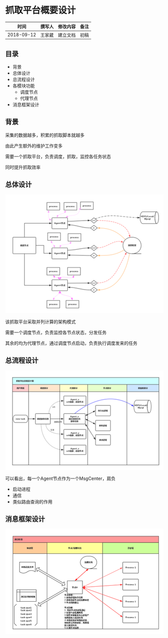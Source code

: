 # 抓取平台概要设计

|**时间**|**撰写人**|**修改内容**|**备注**|
|:-----:|:-------:|:---------:|:-----:|
|2018-09-12|王家葳|建立文档|初稿|

## 目录

- 背景
- 总体设计
- 总流程设计
- 各模块功能
	- 调度节点
	- 代理节点
- 消息框架设计


## 背景

采集的数据越多，积累的抓取脚本就越多

由此产生额外的维护工作变多

需要一个抓取平台，负责调度，抓取，监控各任务状态

同时提升抓取效率

## 总体设计

![总设计架构图][2]

该抓取平台采取并列计算的架构模式

需要一个调度节点，负责监控各节点状态，分发任务

其余的均为代理节点，通过调度节点启动，负责执行调度发来的任务

## 总流程设计

![总流程图][1]

可以看出，每一个Agent节点作为一个MsgCenter，肩负

- 启动进程
- 通信
- 类似路由查询的作用

## 消息框架设计

![消息框架设计][3]




[1]: https://github.com/beforeuwait/spider_platform/blob/master/%E8%AE%BE%E8%AE%A1%E6%96%87%E6%A1%A3/%E6%8A%93%E5%8F%96%E5%B9%B3%E5%8F%B0%E6%B5%81%E7%A8%8B%E5%9B%BE.jpg?raw=true

[2]: https://github.com/beforeuwait/spider_platform/blob/master/%E8%AE%BE%E8%AE%A1%E6%96%87%E6%A1%A3/%E6%8A%93%E5%8F%96%E5%B9%B3%E5%8F%B0%E6%B5%81%E7%A8%8B%E5%9B%BE09-18.jpg?raw=true

[3]: https://github.com/beforeuwait/spider_platform/blob/master/%E8%AE%BE%E8%AE%A1%E6%96%87%E6%A1%A3/%E6%B6%88%E6%81%AF%E6%A1%86%E6%9E%B6.jpg?raw=true